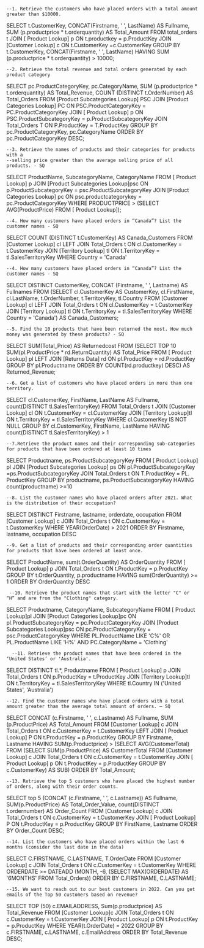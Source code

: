     --1. Retrieve the customers who have placed orders with a total amount greater than $10000.

SELECT t.CustomerKey,
       CONCAT(Firstname, ' ', LastName) AS Fullname,
       SUM (p.productprice * t.orderquantity) AS Total_Amount
FROM total_orders t
JOIN [ Product Lookup] p ON t.productkey = p.ProductKey
JOIN [Customer Lookup] c ON t.CustomerKey =c.CustomerKey
GROUP BY t.CustomerKey,
         CONCAT(Firstname, ' ', LastName)
HAVING SUM (p.productprice * t.orderquantity) > 10000;

    --2. Retrieve the total revenue and total orders generated by each product category

SELECT pc.ProductCategoryKey,
       pc.CategoryName,
       SUM (p.productprice * t.orderquantity) AS Total_Revenue,
           COUNT (DISTINCT t.OrderNumber) AS Total_Orders
FROM [Product Subcategories Lookup] PSC
JOIN [Product Categories Lookup] PC ON PSC.ProductCategoryKey = PC.ProductCategoryKey
JOIN [ Product Lookup] p ON PSC.ProductSubcategoryKey = p.ProductSubcategoryKey
JOIN Total_Orders T ON P.ProductKey = T.ProductKey
GROUP BY pc.ProductCategoryKey,
         pc.CategoryName
ORDER BY pc.ProductCategoryKey DESC;

    --3. Retrieve the names of products and their categories for products with a
    --selling price greater than the average selling price of all products. - SQ

SELECT ProductName,
       SubcategoryName,
       CategoryName
FROM [ Product Lookup] p
JOIN [Product Subcategories Lookup]psc ON p.ProductSubcategoryKey = psc.ProductSubcategoryKey
JOIN [Product Categories Lookup] pc ON psc.productcategorykey = pc.ProductCategoryKey
WHERE PRODUCTPRICE >
    (SELECT AVG(ProductPrice)
     FROM [ Product Lookup]);

    --4. How many customers have placed orders in “Canada”? List the customer names - SQ

SELECT COUNT (DISTINCT t.CustomerKey) AS Canada_Customers
FROM [Customer Lookup] cl
LEFT JOIN Total_Orders t ON cl.CustomerKey = t.CustomerKey
JOIN [Territory Lookup] tl ON t.TerritoryKey = tl.SalesTerritoryKey
WHERE Country = 'Canada' 

    --4. How many customers have placed orders in “Canada”? List the customer names - SQ

  SELECT DISTINCT CustomerKey,
                  CONCAT (Firstname,
                          ' ',
                          Lastname) AS Fullnames
  FROM
    (SELECT cl.CustomerKey AS CustomerKey,
            cl.FirstName,
            cl.LastName,
            t.OrderNumber,
            t.TerritoryKey,
            tl.Country
     FROM [Customer Lookup] cl
     LEFT JOIN Total_Orders t ON cl.CustomerKey = t.CustomerKey
     JOIN [Territory Lookup] tl ON t.TerritoryKey = tl.SalesTerritoryKey
     WHERE Country = 'Canada') AS Canada_Customers;

    --5. Find the 10 products that have been returned the most. How much money was generated by these products? - SQ

SELECT SUM(Total_Price) AS Returnedcost
FROM
  (SELECT TOP 10 SUM(pl.ProductPrice * rd.ReturnQuantity) AS Total_Price
   FROM [ Product Lookup] pl
   LEFT JOIN [Returns Data] rd ON pl.ProductKey = rd.ProductKey
   GROUP BY pl.Productname
   ORDER BY COUNT(rd.productkey) DESC) AS Returned_Revenue;

    --6. Get a list of customers who have placed orders in more than one territory.

SELECT cl.CustomerKey,
       FirstName,
       LastName AS Fullname,
       count(DISTINCT tl.SalesTerritoryKey)
FROM Total_Orders t
JOIN [Customer Lookup] cl ON t.CustomerKey = cl.CustomerKey
JOIN [Territory Lookup]tl ON t.TerritoryKey = tl.SalesTerritoryKey
WHERE cl.CustomerKey IS NOT NULL
GROUP BY cl.CustomerKey,
         FirstName,
         LastName
HAVING count(DISTINCT tl.SalesTerritoryKey) > 1
    
    --7.Retrieve the product names and their corresponding sub-categories for products that have been ordered at least 10 times

SELECT Productname,
       ps.ProductSubcategoryKey
FROM [ Product Lookup] pl
JOIN [Product Subcategories Lookup] ps ON pl.ProductSubcategoryKey =ps.ProductSubcategoryKey
JOIN Total_Orders t ON T.ProductKey = PL. ProductKey
GROUP BY productname,
         ps.ProductSubcategoryKey
HAVING count(productname) >=10 

    --8. List the customer names who have placed orders after 2021. What is the distribution of their occupation?

SELECT DISTINCT Firstname,
                lastname,
                orderdate,
                occupation
FROM [Customer Lookup] c
JOIN Total_Orders t ON c.CustomerKey = t.CustomerKey
WHERE YEAR(OrderDate) > 2021
ORDER BY Firstname,
         lastname,
         occupation DESC 
         
         
    --9. Get a list of products and their corresponding order quantities for products that have been ordered at least once.

SELECT ProductName,
       sum(t.OrderQuantity) AS OrderQuantity
FROM [ Product Lookup] p
JOIN Total_Orders t ON t.ProductKey = p.ProductKey
GROUP BY t.OrderQuantity,
         p.productname
HAVING sum(OrderQuantity) >= 1
ORDER BY OrderQuantity DESC 

     --10. Retrieve the product names that start with the letter "C" or “H” and are from the "Clothing" category.

SELECT Productname,
       CategoryName,
       SubcategoryName
FROM [ Product Lookup]pl
JOIN [Product Categories Lookup]pc ON pl.ProductSubcategoryKey = pc.ProductCategoryKey
JOIN [Product Subcategories Lookup]psc ON pc.ProductCategoryKey = psc.ProductCategoryKey
WHERE PL.ProductName LIKE 'C%'
  OR PL.ProductName LIKE 'H%'
  AND PC.CategoryName = 'Clothing' 
  
      --11. Retrieve the product names that have been ordered in the ‘United States’ or 'Australia'.

  SELECT DISTINCT tl.*,
                  Productname
  FROM [ Product Lookup] p
  JOIN Total_Orders t ON p.ProductKey = t.ProductKey
  JOIN [Territory Lookup]tl ON t.TerritoryKey = tl.SalesTerritoryKey WHERE tl.Country IN ('United States',
                                                                                          'Australia')
                                                                                          
    --12. Find the customer names who have placed orders with a total amount greater than the average total amount of orders. – SQ

  SELECT CONCAT (c.Firstname,
                 ' ',
                 c.Lastname) AS Fullname,
                SUM (p.ProductPrice) AS Total_Amount
  FROM [Customer Lookup] c
  JOIN Total_Orders t ON c.CustomerKey = t.CustomerKey
  LEFT JOIN [ Product Lookup] P ON t.ProductKey = p.ProductKey
GROUP BY Firstname,
         Lastname
HAVING SUM(p.Productprice) >
  (SELECT AVG(CustomerTotal)
   FROM
     (SELECT SUM(p.ProductPrice) AS CustomerTotal
      FROM [Customer Lookup] c
      JOIN Total_Orders t ON c.CustomerKey = t.CustomerKey
      JOIN [ Product Lookup] p ON t.ProductKey = p.ProductKey
      GROUP BY c.CustomerKey) AS SUB)
ORDER BY Total_Amount;

    --13. Retrieve the top 5 customers who have placed the highest number of orders, along with their order counts.

SELECT top 5 (CONCAT (c.Firstname,
                      ' ',
                      c.Lastname)) AS Fullname,
           SUM(p.ProductPrice) AS Total_Order_Value,
           count(DISTINCT t.ordernumber) AS Order_Count
FROM [Customer Lookup] c
JOIN Total_Orders t ON c.CustomerKey = t.CustomerKey
JOIN [ Product Lookup] P ON t.ProductKey = p.ProductKey
GROUP BY FirstName,
         Lastname
ORDER BY Order_Count DESC;

    --14. List the customers who have placed orders within the last 6 months (consider the last date in the data)

SELECT C.FIRSTNAME,
       C.LASTNAME,
       T.OrderDate
FROM [Customer Lookup] c
JOIN Total_Orders t ON c.CustomerKey = t.CustomerKey
WHERE ORDERDATE >= DATEADD (MONTH, -6,
                              (SELECT MAX(ORDERDATE) AS '6MONTHS'
                               FROM Total_Orders))
ORDER BY C.FIRSTNAME,
         C.LASTNAME;

    --15. We want to reach out to our best customers in 2022. Can you get emails of the Top 50 customers based on revenue?

SELECT TOP (50) c.EMAILADDRESS,
       Sum(p.productprice) AS Total_Revenue
FROM [Customer Lookup]c
JOIN Total_Orders t ON c.CustomerKey = t.CustomerKey
JOIN [ Product Lookup] p ON t.ProductKey = p.ProductKey
WHERE YEAR(t.OrderDate) = 2022
GROUP BY c.FIRSTNAME,
         c.LASTNAME,
         c.EmailAddress
ORDER BY Total_Revenue DESC;
